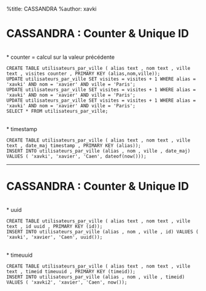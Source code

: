 %title: CASSANDRA
%author: xavki


# CASSANDRA : Counter & Unique ID


<br>
* counter = calcul sur la valeur précédente

```
CREATE TABLE utilisateurs_par_ville ( alias text , nom text , ville text , visites counter , PRIMARY KEY (alias,nom,ville));
UPDATE utilisateurs_par_ville SET visites = visites + 1 WHERE alias = 'xavki' AND nom = 'xavier' AND ville = 'Paris';
UPDATE utilisateurs_par_ville SET visites = visites + 1 WHERE alias = 'xavki' AND nom = 'xavier' AND ville = 'Paris';
UPDATE utilisateurs_par_ville SET visites = visites + 1 WHERE alias = 'xavki' AND nom = 'xavier' AND ville = 'Paris';
SELECT * FROM utilisateurs_par_ville;
```

<br>
* timestamp

```
CREATE TABLE utilisateurs_par_ville ( alias text , nom text , ville text , date_maj timestamp , PRIMARY KEY (alias));
INSERT INTO utilisateurs_par_ville (alias , nom , ville , date_maj) VALUES ( 'xavki', 'xavier', 'Caen', dateof(now()));
```

------------------------------------------------------------------

# CASSANDRA : Counter & Unique ID

<br>
* uuid

```
CREATE TABLE utilisateurs_par_ville ( alias text , nom text , ville text , id uuid , PRIMARY KEY (id));
INSERT INTO utilisateurs_par_ville (alias , nom , ville , id) VALUES ( 'xavki', 'xavier', 'Caen', uuid());
```

<br>
* timeuuid

```
CREATE TABLE utilisateurs_par_ville ( alias text , nom text , ville text , timeid timeuuid , PRIMARY KEY (timeid));
INSERT INTO utilisateurs_par_ville (alias , nom , ville , timeid) VALUES ( 'xavki2', 'xavier', 'Caen', now());
```

